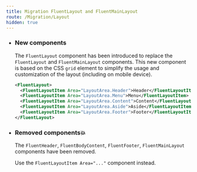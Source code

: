 ```yaml
---
title: Migration FluentLayout and FluentMainLayout
route: /Migration/Layout
hidden: true
---
```


- ### New components

  The `FluentLayout` component has been introduced to replace the `FluentLayout` and `FluentMainLayout` components.
  This new component is based on the CSS `grid` element to simplify the usage and customization of the layout
  (including on mobile device).

   ```xml
   <FluentLayout>
     <FluentLayoutItem Area="LayoutArea.Header">Header</FluentLayoutItem>
     <FluentLayoutItem Area="LayoutArea.Menu">Menu</FluentLayoutItem>
     <FluentLayoutItem Area="LayoutArea.Content">Content</FluentLayoutItem>
     <FluentLayoutItem Area="LayoutArea.Aside">Aside</FluentLayoutItem>
     <FluentLayoutItem Area="LayoutArea.Footer">Footer</FluentLayoutItem>
   </FluentLayout>
   ```

- ### Removed components💥
  The `FluentHeader`, `FluentBodyContent`, `FluentFooter`, `FluentMainLayout` components have been removed.

  Use the `FluentLayoutItem Area="..."` component instead.

